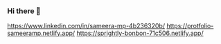 ### Hi there 👋
https://www.linkedin.com/in/sameera-mp-4b236320b/
https://protfolio-sameeramp.netlify.app/
https://sprightly-bonbon-71c506.netlify.app/
<!--
**sameeramp/sameeramp** is a ✨ _special_ ✨ repository because its `README.md` (this file) appears on your GitHub profile.

Here are some ideas to get you started:

- 🔭 I’m currently working on ...
- 🌱 I’m currently learning ...
- 👯 I’m looking to collaborate on ...
- 🤔 I’m looking for help with ...
- 💬 Ask me about ...
- 📫 How to reach me: ...
- 😄 Pronouns: ...
- ⚡ Fun fact: ...
-->
